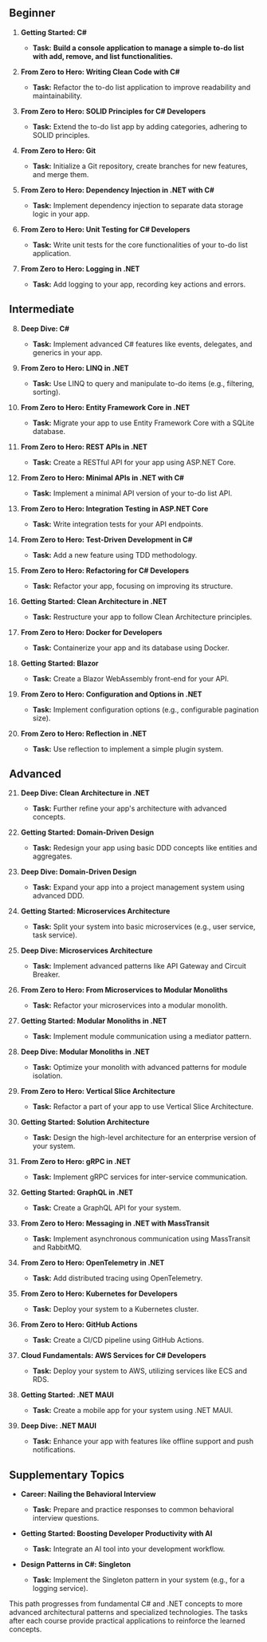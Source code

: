 ## Beginner

1. **Getting Started: C#**
    - **Task:** **Build a console application to manage a simple to-do list with add, remove, and list functionalities.**

2. **From Zero to Hero: Writing Clean Code with C#**
    - **Task:** Refactor the to-do list application to improve readability and maintainability.

3. **From Zero to Hero: SOLID Principles for C# Developers**
    - **Task:** Extend the to-do list app by adding categories, adhering to SOLID principles.

4. **From Zero to Hero: Git**
    - **Task:** Initialize a Git repository, create branches for new features, and merge them.

5. **From Zero to Hero: Dependency Injection in .NET with C#**
    - **Task:** Implement dependency injection to separate data storage logic in your app.

6. **From Zero to Hero: Unit Testing for C# Developers**
    - **Task:** Write unit tests for the core functionalities of your to-do list application.

7. **From Zero to Hero: Logging in .NET**
    - **Task:** Add logging to your app, recording key actions and errors.

## Intermediate

8. **Deep Dive: C#**
    - **Task:** Implement advanced C# features like events, delegates, and generics in your app.

9. **From Zero to Hero: LINQ in .NET**
    - **Task:** Use LINQ to query and manipulate to-do items (e.g., filtering, sorting).

10. **From Zero to Hero: Entity Framework Core in .NET**
    - **Task:** Migrate your app to use Entity Framework Core with a SQLite database.

11. **From Zero to Hero: REST APIs in .NET**
    - **Task:** Create a RESTful API for your app using ASP.NET Core.

12. **From Zero to Hero: Minimal APIs in .NET with C#**
    - **Task:** Implement a minimal API version of your to-do list API.

13. **From Zero to Hero: Integration Testing in ASP.NET Core**
    - **Task:** Write integration tests for your API endpoints.

14. **From Zero to Hero: Test-Driven Development in C#**
    - **Task:** Add a new feature using TDD methodology.

15. **From Zero to Hero: Refactoring for C# Developers**
    - **Task:** Refactor your app, focusing on improving its structure.

16. **Getting Started: Clean Architecture in .NET**
    - **Task:** Restructure your app to follow Clean Architecture principles.

17. **From Zero to Hero: Docker for Developers**
    - **Task:** Containerize your app and its database using Docker.

18. **Getting Started: Blazor**
    - **Task:** Create a Blazor WebAssembly front-end for your API.

19. **From Zero to Hero: Configuration and Options in .NET**
    - **Task:** Implement configuration options (e.g., configurable pagination size).

20. **From Zero to Hero: Reflection in .NET**
    - **Task:** Use reflection to implement a simple plugin system.

## Advanced

21. **Deep Dive: Clean Architecture in .NET**
    - **Task:** Further refine your app's architecture with advanced concepts.

22. **Getting Started: Domain-Driven Design**
    - **Task:** Redesign your app using basic DDD concepts like entities and aggregates.

23. **Deep Dive: Domain-Driven Design**
    - **Task:** Expand your app into a project management system using advanced DDD.

24. **Getting Started: Microservices Architecture**
    - **Task:** Split your system into basic microservices (e.g., user service, task service).

25. **Deep Dive: Microservices Architecture**
    - **Task:** Implement advanced patterns like API Gateway and Circuit Breaker.

26. **From Zero to Hero: From Microservices to Modular Monoliths**
    - **Task:** Refactor your microservices into a modular monolith.

27. **Getting Started: Modular Monoliths in .NET**
    - **Task:** Implement module communication using a mediator pattern.

28. **Deep Dive: Modular Monoliths in .NET**
    - **Task:** Optimize your monolith with advanced patterns for module isolation.

29. **From Zero to Hero: Vertical Slice Architecture**
    - **Task:** Refactor a part of your app to use Vertical Slice Architecture.

30. **Getting Started: Solution Architecture**
    - **Task:** Design the high-level architecture for an enterprise version of your system.

31. **From Zero to Hero: gRPC in .NET**
    - **Task:** Implement gRPC services for inter-service communication.

32. **Getting Started: GraphQL in .NET**
    - **Task:** Create a GraphQL API for your system.

33. **From Zero to Hero: Messaging in .NET with MassTransit**
    - **Task:** Implement asynchronous communication using MassTransit and RabbitMQ.

34. **From Zero to Hero: OpenTelemetry in .NET**
    - **Task:** Add distributed tracing using OpenTelemetry.

35. **From Zero to Hero: Kubernetes for Developers**
    - **Task:** Deploy your system to a Kubernetes cluster.

36. **From Zero to Hero: GitHub Actions**
    - **Task:** Create a CI/CD pipeline using GitHub Actions.

37. **Cloud Fundamentals: AWS Services for C# Developers**
    - **Task:** Deploy your system to AWS, utilizing services like ECS and RDS.

38. **Getting Started: .NET MAUI**
    - **Task:** Create a mobile app for your system using .NET MAUI.

39. **Deep Dive: .NET MAUI**
    - **Task:** Enhance your app with features like offline support and push notifications.

## Supplementary Topics

- **Career: Nailing the Behavioral Interview**
    - **Task:** Prepare and practice responses to common behavioral interview questions.

- **Getting Started: Boosting Developer Productivity with AI**
    - **Task:** Integrate an AI tool into your development workflow.

- **Design Patterns in C#: Singleton**
    - **Task:** Implement the Singleton pattern in your system (e.g., for a logging service).

This path progresses from fundamental C# and .NET concepts to more advanced architectural patterns and specialized technologies. The tasks after each course provide practical applications to reinforce the learned concepts.
```